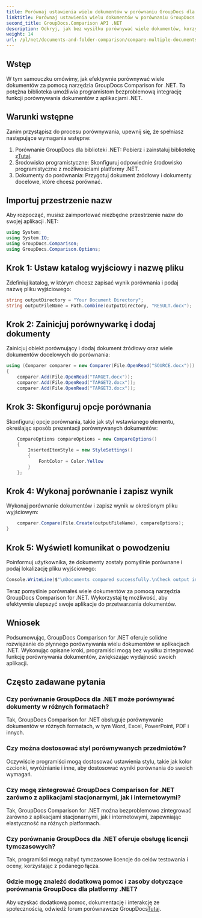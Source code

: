 ```yaml
---
title: Porównaj ustawienia wielu dokumentów w porównaniu GroupDocs dla .NET
linktitle: Porównaj ustawienia wielu dokumentów w porównaniu GroupDocs dla .NET
second_title: GroupDocs.Comparison API .NET
description: Odkryj, jak bez wysiłku porównywać wiele dokumentów, korzystając z narzędzia GroupDocs Comparison for .NET. Postępuj zgodnie z naszym przewodnikiem krok po kroku, aby bezproblemowo przetwarzać dokumenty.
weight: 14
url: /pl/net/documents-and-folder-comparison/compare-multiple-documents-settings-dotnet/
---
```

## Wstęp
W tym samouczku omówimy, jak efektywnie porównywać wiele dokumentów za pomocą narzędzia GroupDocs Comparison for .NET. Ta potężna biblioteka umożliwia programistom bezproblemową integrację funkcji porównywania dokumentów z aplikacjami .NET.
## Warunki wstępne
Zanim przystąpisz do procesu porównywania, upewnij się, że spełniasz następujące wymagania wstępne:
1.  Porównanie GroupDocs dla biblioteki .NET: Pobierz i zainstaluj bibliotekę z[Tutaj](https://releases.groupdocs.com/comparison/net/).
2. Środowisko programistyczne: Skonfiguruj odpowiednie środowisko programistyczne z możliwościami platformy .NET.
3. Dokumenty do porównania: Przygotuj dokument źródłowy i dokumenty docelowe, które chcesz porównać.

## Importuj przestrzenie nazw
Aby rozpocząć, musisz zaimportować niezbędne przestrzenie nazw do swojej aplikacji .NET:
```csharp
using System;
using System.IO;
using GroupDocs.Comparison;
using GroupDocs.Comparison.Options;
```
## Krok 1: Ustaw katalog wyjściowy i nazwę pliku
Zdefiniuj katalog, w którym chcesz zapisać wynik porównania i podaj nazwę pliku wyjściowego:
```csharp
string outputDirectory = "Your Document Directory";
string outputFileName = Path.Combine(outputDirectory, "RESULT.docx");
```
## Krok 2: Zainicjuj porównywarkę i dodaj dokumenty
Zainicjuj obiekt porównujący i dodaj dokument źródłowy oraz wiele dokumentów docelowych do porównania:
```csharp
using (Comparer comparer = new Comparer(File.OpenRead("SOURCE.docx")))
{
    comparer.Add(File.OpenRead("TARGET.docx"));
    comparer.Add(File.OpenRead("TARGET2.docx"));
    comparer.Add(File.OpenRead("TARGET3.docx"));
```
## Krok 3: Skonfiguruj opcje porównania
Skonfiguruj opcje porównania, takie jak styl wstawianego elementu, określając sposób prezentacji porównywanych dokumentów:
```csharp
    CompareOptions compareOptions = new CompareOptions()
    {
        InsertedItemStyle = new StyleSettings()
        {
            FontColor = Color.Yellow
        }
    };
```
## Krok 4: Wykonaj porównanie i zapisz wynik
Wykonaj porównanie dokumentów i zapisz wynik w określonym pliku wyjściowym:
```csharp
    comparer.Compare(File.Create(outputFileName), compareOptions);
}
```
## Krok 5: Wyświetl komunikat o powodzeniu
Poinformuj użytkownika, że dokumenty zostały pomyślnie porównane i podaj lokalizację pliku wyjściowego:
```csharp
Console.WriteLine($"\nDocuments compared successfully.\nCheck output in {outputDirectory}.");
```
Teraz pomyślnie porównałeś wiele dokumentów za pomocą narzędzia GroupDocs Comparison for .NET. Wykorzystaj tę możliwość, aby efektywnie ulepszyć swoje aplikacje do przetwarzania dokumentów.

## Wniosek
Podsumowując, GroupDocs Comparison for .NET oferuje solidne rozwiązanie do płynnego porównywania wielu dokumentów w aplikacjach .NET. Wykonując opisane kroki, programiści mogą bez wysiłku zintegrować funkcję porównywania dokumentów, zwiększając wydajność swoich aplikacji.
## Często zadawane pytania
### Czy porównanie GroupDocs dla .NET może porównywać dokumenty w różnych formatach?
Tak, GroupDocs Comparison for .NET obsługuje porównywanie dokumentów w różnych formatach, w tym Word, Excel, PowerPoint, PDF i innych.
### Czy można dostosować styl porównywanych przedmiotów?
Oczywiście programiści mogą dostosować ustawienia stylu, takie jak kolor czcionki, wyróżnianie i inne, aby dostosować wyniki porównania do swoich wymagań.
### Czy mogę zintegrować GroupDocs Comparison for .NET zarówno z aplikacjami stacjonarnymi, jak i internetowymi?
Tak, GroupDocs Comparison for .NET można bezproblemowo zintegrować zarówno z aplikacjami stacjonarnymi, jak i internetowymi, zapewniając elastyczność na różnych platformach.
### Czy porównanie GroupDocs dla .NET oferuje obsługę licencji tymczasowych?
Tak, programiści mogą nabyć tymczasowe licencje do celów testowania i oceny, korzystając z podanego łącza.
### Gdzie mogę znaleźć dodatkową pomoc i zasoby dotyczące porównania GroupDocs dla platformy .NET?
 Aby uzyskać dodatkową pomoc, dokumentację i interakcję ze społecznością, odwiedź forum porównawcze GroupDocs[Tutaj](https://forum.groupdocs.com/c/comparison/12).